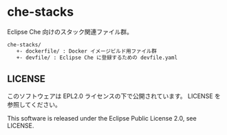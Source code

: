 # che-stacks

Eclipse Che 向けのスタック関連ファイル群。

```sh
che-stacks/
   +- dockerfile/ : Docker イメージビルド用ファイル群
   +- devfile/ : Eclipse Che に登録するための devfile.yaml
```

## LICENSE

このソフトウェアは EPL2.0 ライセンスの下で公開されています。 LICENSE を参照してください。

This software is released under the Eclipse Public License 2.0, see LICENSE.

